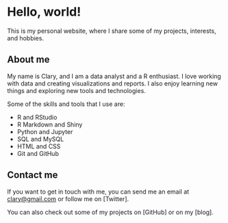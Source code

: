 # Hello, world!

This is my personal website, where I share some of my projects, interests, and hobbies.

## About me

My name is Clary, and I am a data analyst and a R enthusiast. I love working with data and creating visualizations and reports. I also enjoy learning new things and exploring new tools and technologies.

Some of the skills and tools that I use are:

- R and RStudio
- R Markdown and Shiny
- Python and Jupyter
- SQL and MySQL
- HTML and CSS
- Git and GitHub

## Contact me

If you want to get in touch with me, you can send me an email at clary@gmail.com or follow me on [Twitter].

You can also check out some of my projects on [GitHub] or on my [blog].

